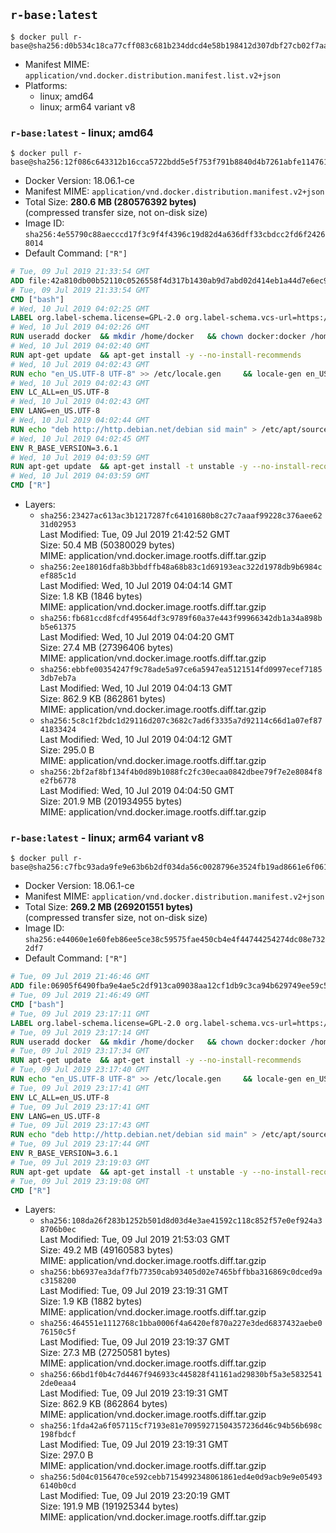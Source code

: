 ## `r-base:latest`

```console
$ docker pull r-base@sha256:d0b534c18ca77cff083c681b234ddcd4e58b198412d307dbf27cb02f7aa413b0
```

-	Manifest MIME: `application/vnd.docker.distribution.manifest.list.v2+json`
-	Platforms:
	-	linux; amd64
	-	linux; arm64 variant v8

### `r-base:latest` - linux; amd64

```console
$ docker pull r-base@sha256:12f086c643312b16cca5722bdd5e5f753f791b8840d4b7261abfe11476166502
```

-	Docker Version: 18.06.1-ce
-	Manifest MIME: `application/vnd.docker.distribution.manifest.v2+json`
-	Total Size: **280.6 MB (280576392 bytes)**  
	(compressed transfer size, not on-disk size)
-	Image ID: `sha256:4e55790c88aecccd17f3c9f4f4396c19d82d4a636dff33cbdcc2fd6f24268014`
-	Default Command: `["R"]`

```dockerfile
# Tue, 09 Jul 2019 21:33:54 GMT
ADD file:42a810db00b52110c0526558f4d317b1430ab9d7abd02d414eb1a44d7e6ec930 in / 
# Tue, 09 Jul 2019 21:33:54 GMT
CMD ["bash"]
# Wed, 10 Jul 2019 04:02:25 GMT
LABEL org.label-schema.license=GPL-2.0 org.label-schema.vcs-url=https://github.com/rocker-org/r-base org.label-schema.vendor=Rocker Project maintainer=Dirk Eddelbuettel <edd@debian.org>
# Wed, 10 Jul 2019 04:02:26 GMT
RUN useradd docker 	&& mkdir /home/docker 	&& chown docker:docker /home/docker 	&& addgroup docker staff
# Wed, 10 Jul 2019 04:02:40 GMT
RUN apt-get update 	&& apt-get install -y --no-install-recommends 		ed 		less 		locales 		vim-tiny 		wget 		ca-certificates 		fonts-texgyre 	&& rm -rf /var/lib/apt/lists/*
# Wed, 10 Jul 2019 04:02:43 GMT
RUN echo "en_US.UTF-8 UTF-8" >> /etc/locale.gen 	&& locale-gen en_US.utf8 	&& /usr/sbin/update-locale LANG=en_US.UTF-8
# Wed, 10 Jul 2019 04:02:43 GMT
ENV LC_ALL=en_US.UTF-8
# Wed, 10 Jul 2019 04:02:43 GMT
ENV LANG=en_US.UTF-8
# Wed, 10 Jul 2019 04:02:44 GMT
RUN echo "deb http://http.debian.net/debian sid main" > /etc/apt/sources.list.d/debian-unstable.list         && echo 'APT::Default-Release "testing";' > /etc/apt/apt.conf.d/default
# Wed, 10 Jul 2019 04:02:45 GMT
ENV R_BASE_VERSION=3.6.1
# Wed, 10 Jul 2019 04:03:59 GMT
RUN apt-get update 	&& apt-get install -t unstable -y --no-install-recommends 		littler                 r-cran-littler 		r-base=${R_BASE_VERSION}-* 		r-base-dev=${R_BASE_VERSION}-* 		r-recommended=${R_BASE_VERSION}-* 	&& ln -s /usr/lib/R/site-library/littler/examples/install.r /usr/local/bin/install.r 	&& ln -s /usr/lib/R/site-library/littler/examples/install2.r /usr/local/bin/install2.r 	&& ln -s /usr/lib/R/site-library/littler/examples/installGithub.r /usr/local/bin/installGithub.r 	&& ln -s /usr/lib/R/site-library/littler/examples/testInstalled.r /usr/local/bin/testInstalled.r 	&& install.r docopt 	&& rm -rf /tmp/downloaded_packages/ /tmp/*.rds 	&& rm -rf /var/lib/apt/lists/*
# Wed, 10 Jul 2019 04:03:59 GMT
CMD ["R"]
```

-	Layers:
	-	`sha256:23427ac613ac3b1217287fc64101680b8c27c7aaaf99228c376aee6231d02953`  
		Last Modified: Tue, 09 Jul 2019 21:42:52 GMT  
		Size: 50.4 MB (50380029 bytes)  
		MIME: application/vnd.docker.image.rootfs.diff.tar.gzip
	-	`sha256:2ee18016dfa8b3bbdffb48a68b83c1d69193eac322d1978db9b6984cef885c1d`  
		Last Modified: Wed, 10 Jul 2019 04:04:14 GMT  
		Size: 1.8 KB (1846 bytes)  
		MIME: application/vnd.docker.image.rootfs.diff.tar.gzip
	-	`sha256:fb681ccd8fcdf49564df3c9789f60a37e443f99966342db1a34a898bb5e61375`  
		Last Modified: Wed, 10 Jul 2019 04:04:20 GMT  
		Size: 27.4 MB (27396406 bytes)  
		MIME: application/vnd.docker.image.rootfs.diff.tar.gzip
	-	`sha256:ebbfe00354247f9c78ade5a97ce6a5947ea5121514fd0997ecef71853db7eb7a`  
		Last Modified: Wed, 10 Jul 2019 04:04:13 GMT  
		Size: 862.9 KB (862861 bytes)  
		MIME: application/vnd.docker.image.rootfs.diff.tar.gzip
	-	`sha256:5c8c1f2bdc1d29116d207c3682c7ad6f3335a7d92114c66d1a07ef8741833424`  
		Last Modified: Wed, 10 Jul 2019 04:04:12 GMT  
		Size: 295.0 B  
		MIME: application/vnd.docker.image.rootfs.diff.tar.gzip
	-	`sha256:2bf2af8bf134f4b0d89b1088fc2fc30ecaa0842dbee79f7e2e8084f8e2fb6778`  
		Last Modified: Wed, 10 Jul 2019 04:04:50 GMT  
		Size: 201.9 MB (201934955 bytes)  
		MIME: application/vnd.docker.image.rootfs.diff.tar.gzip

### `r-base:latest` - linux; arm64 variant v8

```console
$ docker pull r-base@sha256:c7fbc93ada9fe9e63b6b2df034da56c0028796e3524fb19ad8661e6f06189511
```

-	Docker Version: 18.06.1-ce
-	Manifest MIME: `application/vnd.docker.distribution.manifest.v2+json`
-	Total Size: **269.2 MB (269201551 bytes)**  
	(compressed transfer size, not on-disk size)
-	Image ID: `sha256:e44060e1e60feb86ee5ce38c59575fae450cb4e4f44744254274dc08e7322df7`
-	Default Command: `["R"]`

```dockerfile
# Tue, 09 Jul 2019 21:46:46 GMT
ADD file:06905f6490fba9e4ae5c2df913ca09038aa12cf1db9c3ca94b629749ee59c515 in / 
# Tue, 09 Jul 2019 21:46:49 GMT
CMD ["bash"]
# Tue, 09 Jul 2019 23:17:11 GMT
LABEL org.label-schema.license=GPL-2.0 org.label-schema.vcs-url=https://github.com/rocker-org/r-base org.label-schema.vendor=Rocker Project maintainer=Dirk Eddelbuettel <edd@debian.org>
# Tue, 09 Jul 2019 23:17:14 GMT
RUN useradd docker 	&& mkdir /home/docker 	&& chown docker:docker /home/docker 	&& addgroup docker staff
# Tue, 09 Jul 2019 23:17:34 GMT
RUN apt-get update 	&& apt-get install -y --no-install-recommends 		ed 		less 		locales 		vim-tiny 		wget 		ca-certificates 		fonts-texgyre 	&& rm -rf /var/lib/apt/lists/*
# Tue, 09 Jul 2019 23:17:40 GMT
RUN echo "en_US.UTF-8 UTF-8" >> /etc/locale.gen 	&& locale-gen en_US.utf8 	&& /usr/sbin/update-locale LANG=en_US.UTF-8
# Tue, 09 Jul 2019 23:17:41 GMT
ENV LC_ALL=en_US.UTF-8
# Tue, 09 Jul 2019 23:17:41 GMT
ENV LANG=en_US.UTF-8
# Tue, 09 Jul 2019 23:17:43 GMT
RUN echo "deb http://http.debian.net/debian sid main" > /etc/apt/sources.list.d/debian-unstable.list         && echo 'APT::Default-Release "testing";' > /etc/apt/apt.conf.d/default
# Tue, 09 Jul 2019 23:17:44 GMT
ENV R_BASE_VERSION=3.6.1
# Tue, 09 Jul 2019 23:19:03 GMT
RUN apt-get update 	&& apt-get install -t unstable -y --no-install-recommends 		littler                 r-cran-littler 		r-base=${R_BASE_VERSION}-* 		r-base-dev=${R_BASE_VERSION}-* 		r-recommended=${R_BASE_VERSION}-* 	&& ln -s /usr/lib/R/site-library/littler/examples/install.r /usr/local/bin/install.r 	&& ln -s /usr/lib/R/site-library/littler/examples/install2.r /usr/local/bin/install2.r 	&& ln -s /usr/lib/R/site-library/littler/examples/installGithub.r /usr/local/bin/installGithub.r 	&& ln -s /usr/lib/R/site-library/littler/examples/testInstalled.r /usr/local/bin/testInstalled.r 	&& install.r docopt 	&& rm -rf /tmp/downloaded_packages/ /tmp/*.rds 	&& rm -rf /var/lib/apt/lists/*
# Tue, 09 Jul 2019 23:19:08 GMT
CMD ["R"]
```

-	Layers:
	-	`sha256:108da26f283b1252b501d8d03d4e3ae41592c118c852f57e0ef924a38706b0ec`  
		Last Modified: Tue, 09 Jul 2019 21:53:03 GMT  
		Size: 49.2 MB (49160583 bytes)  
		MIME: application/vnd.docker.image.rootfs.diff.tar.gzip
	-	`sha256:bb6937ea3daf7fb77350cab93405d02e7465bffbba316869c0dced9ac3158200`  
		Last Modified: Tue, 09 Jul 2019 23:19:31 GMT  
		Size: 1.9 KB (1882 bytes)  
		MIME: application/vnd.docker.image.rootfs.diff.tar.gzip
	-	`sha256:464551e1112768c1bba0006f4a6420ef870a227e3ded6837432aebe076150c5f`  
		Last Modified: Tue, 09 Jul 2019 23:19:37 GMT  
		Size: 27.3 MB (27250581 bytes)  
		MIME: application/vnd.docker.image.rootfs.diff.tar.gzip
	-	`sha256:66bd1f0b4c7d4467f946933c445828f41161ad29830bf5a3e58325412de0eaa4`  
		Last Modified: Tue, 09 Jul 2019 23:19:31 GMT  
		Size: 862.9 KB (862864 bytes)  
		MIME: application/vnd.docker.image.rootfs.diff.tar.gzip
	-	`sha256:1fda42a6f057115cf7193e81e70959271504357236d46c94b56b698c198fbdcf`  
		Last Modified: Tue, 09 Jul 2019 23:19:31 GMT  
		Size: 297.0 B  
		MIME: application/vnd.docker.image.rootfs.diff.tar.gzip
	-	`sha256:5d04c0156470ce592cebb7154992348061861ed4e0d9acb9e9e054936140b0cd`  
		Last Modified: Tue, 09 Jul 2019 23:20:19 GMT  
		Size: 191.9 MB (191925344 bytes)  
		MIME: application/vnd.docker.image.rootfs.diff.tar.gzip
